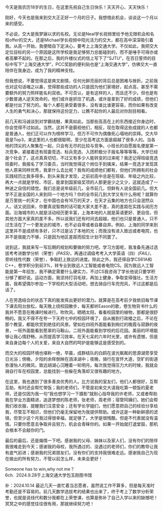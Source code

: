 今天是我农历18岁的生日，在这里先祝自己生日快乐！天天开心、天天快乐！

刚好，今天也是我来到交大正正好一个月的日子。我想借此机会，谈谈这一个月以来的感受。

不必说，交大是我梦寐以求的名校。无论是Neal学长视频里给予他无限机会和名校offer的交大，还是Michael学长视频中阳光活力的交大，都在高中深深吸引着我。从高一开始，我便暗自下定决心，要考上上海交通大学。不仅如此，我把交大定位目标的另一个原因是这所学校是我足够努力总能碰到的，而不是唾手可得亦或者高攀不起的。在那之后，我的升楼仪式的信上写下了“SJTU”，在百日誓师的目标中写下“上海交通大学”，PCC奖励的便利贴也是“上海交通大学”，仿佛交大一直陪伴在我身边，成为了我的精神支柱。

但我想说，不要觉得这是爽文剧情，任何光鲜亮丽的背后总是困难与挫折。之前我也对这句话嗤之以鼻，觉得那些成功的人只是因为他们家境好，起点高，甚至不需要额外的努力照样能名利双收。不可否认，是有这样的人，而且还不少。但也是有少数普通人逆天改命的，他们或许是抓住了机遇，或许是拿到了好的成绩，但他们都是付出了努力的。每个人都在承受着很多，没有谁比谁更容易，而你如果有改变人生的勇气和决心，那就保持这份定力，让瞧不起你的人最后对你刮目相看。

前几天和冯诚谈到对学霸祛魅，果真如此。当那些高高在上的东西接近你身边时，你会觉得不过如此。当然，这并不是藐视他们，相反，现在取得这些成就的人也都是普通人，他们正可以作为榜样学习，但万不可作为偶像死心塌地的崇拜。交大毕竟是Top3，来这里的人也都很聪明，至少在高考这方面是超越了很多人的。当各地的顶尖的人聚集在一起，只会有无尽的比较与竞争。小班长的自愿报名便是第一次竞争，紧接着还有班委竞选、标兵竞选、入团积极分子报名等等等等。大学已经是个社会了，这点真真切切，不过又有多少人能转变的过来呢？我还记得班级竞选班委时，我报名了学习委员，当时我觉得这个岗位手到擒来，结果一竞选才发现其他人原来同样优秀，我拿什么去比呢？我有的成绩他们都有，但他们所拥有的社会实践经历比我多得多。到头来我才发现，之前初高中总是在班级、年级之内比较，再大一点就是学校、市区，能拿到国家级奖项的人那更是少之又少，这就造成了一种迷之自信的错觉。我们总是说年级前几，全市前几，但鲜有人说全国前几。但大学不正是全国的人来到同一个地方吗？你的全市前几到大学又有什么用呢？就算你是万里挑一的天才，在中国也会有16万的天才，在天才云集的地方也只会泯然众人。话又说回来，你要真说智商的话可能大家大差不差，真的差距在实践与阅历方面。沿海城市的人就是活动经历更丰富，上海本地的人就是英语更好、更自信，但其他方面大家真的差不多。所以说我们还有时间去超越，他们也只是普通人，只不过生活在了一个更发达的城市，也不必自卑或者自暴自弃。例如，上海的同学来到这里并不是成绩有多好，只不过是沾了本地的光；而我没有进入致远或者电院，也并不是我能力不够，只是因为地区差距而招生计划不同罢了。

说到这，我就来写一写后期的规划和要做的努力吧。学习方面呢，我准备先通过选拔考考进数学分析（荣誉）*(PASS)*，再通过调级考考入大学英语（四）*(FAIL)*，旁听线性代数（荣誉），争取赶上致远的进度。除此之外，我还得自学CS61A和C++，卷学积分到前3%，转专业到致远人工智能或者电院CS。因为致远人工智能是第一年招生，我不确定需要什么硬实力，不过CS我咨询了学长他说只要学积分够了都好说。运动方面，我坚持打羽毛球，再加上健身，争取变得强壮。生活方面，我希望偶尔参加一下学校的大型活动吧，想去骑自行车兜兜风，不过这都是后话了。

人在劳逸结合的状态下真的能发挥出更好的潜力。就算是在高考前夕我依旧每节课下课去阳台放松，每天晚上绕校园散步，每天都听Eason的歌，卷生物背书什么的我并不愿意在晚课时候进行。吹吹风，晒晒太阳，看看校园里的植物，那都是很舒畅的。我又不得不在夸一下天府七中的校园环境了，自从搬到行政楼之后，不论在那个教室，都能欣赏到绝佳的风景。譬如在四班外面能看到绚烂的晚霞与寂静的夜景，一班外面能看到葱翠的马鞍山，二班外面能看到学校的后花园。美丽的环境能够让我心情舒畅，从而提高学习效率。在天七呆的六年时光里，或许有遗憾，但是来自身边每个人的关爱，来自大自然的呵护是能够这是感受到的。

而交大的校园环境也堪称一绝，早晨，成群结队的白鸥在波光粼粼的思源湖旁享受日光浴；傍晚，夕阳的余晖倒映在涵泽湖中；夜晚，骑行在宣怀大道，空旷的街道弥漫怡人的微风，致远胡湖心沉睡着一轮明月。每次我觉得压力大的时候，我就会骑自行车在校园里，总能找到一些躲在角落却又很有趣的地方。

在这里，我也遇到了很多善良优秀的人。比方说我的室友们，他们人都很好，互帮互助，有时还会帮忙带饭；我的老师们，不管是初来交大请我吃第一顿饭的夏老师，还是仅因为我一句“我也想学习一下摄影”就耐心指导我的许老师，又或者帮助我在学业方面精进，追逐梦想的陈老师，张老师，周老师；宿管阿姨们，她们会帮我们收衣服，提醒我们注意安全；还有学长学姐们，他们愿意把自己的经验分享给我，尽管互不相识，但他们仍毫无保留地为我提供帮助。或许这是一种新鲜感的滤镜，但至少这个月我过得很幸福，就足够了。大学是很残酷，但是不代表就没有温情。只要你愿意去争取并且努力，机会会青睐你的。如果一开始就打退堂鼓，那机会根本不会敲你的门。

最后的最后，还是煽情一下吧。感谢我的父母、妹妹以及家人们，没有你们的陪伴我很难走到今天；感谢我的母校，我所遇过的、没遇过的老师们，你们的教导让我有底气前进；感谢我的兄弟朋友们，没有你们的支持我很难走远。感谢我自己为现在做出的所有努力，不管以前怎么样，未来会更好！

Someone has to win,why not me？																									
																	6ch.
​											2024.9.28于上海交通大学包玉刚图书馆

补：2024.10.14 最近几天一直忙着当志愿者，虽然说工作不算多，但是每天准时考勤还是不容易的。前几天数学选拔考的结果也出来了，终于考上了数学分析荣誉，也就是说线代和数分我都在上荣誉课，也算是弥补了自己入学以来的缺憾吧！冥冥之中的感觉往往很有用，那就继续努力吧！